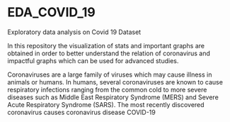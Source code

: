 # EDA_COVID_19
Exploratory data analysis on Covid 19 Dataset


In this repository the visualization of stats and important graphs are obtained in order to better understand the relation of coronavirus and impactful graphs which can be used for advanced studies.

Coronaviruses are a large family of viruses which may cause illness in animals or humans. In humans, several coronaviruses are known to cause respiratory infections ranging from the common cold to more severe diseases such as Middle East Respiratory Syndrome (MERS) and Severe Acute Respiratory Syndrome (SARS). The most recently discovered coronavirus causes coronavirus disease COVID-19
